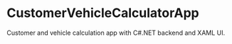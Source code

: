 # CustomerVehicleCalculatorApp
Customer and vehicle calculation app with C#.NET backend and XAML UI.
